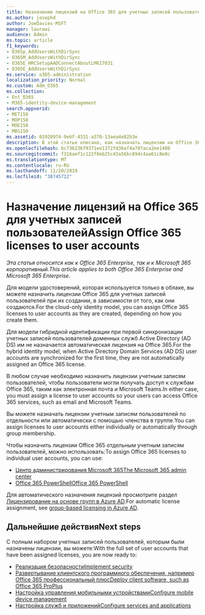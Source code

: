 ```yaml
---
title: Назначение лицензий на Office 365 для учетных записей пользователей
ms.author: josephd
author: JoeDavies-MSFT
manager: laurawi
audience: Admin
ms.topic: article
f1_keywords:
- O365p_AddUsersWithDirSync
- O365M_AddUsersWithDirSync
- O365E_HRCSetupAADConnectAboutLM617031
- O365E_AddUsersWithDirSync
ms.service: o365-administration
localization_priority: Normal
ms.custom: Adm_O365
ms.collection:
- Ent_O365
- M365-identity-device-management
search.appverid:
- MET150
- MOP150
- MOE150
- MBS150
ms.assetid: 01920974-9e6f-4331-a370-13aea4e82b3e
description: В этой статье описано, как назначать лицензии на Office 365 для учетных записей пользователей по отдельности или в зависимости от принадлежности к группе.
ms.openlocfilehash: bc736236f9371ee1372fd36af4a707aca2ee1408
ms.sourcegitcommit: f316aef1c122f8eb25c43a56bc894c4aa61c8e0c
ms.translationtype: MT
ms.contentlocale: ru-RU
ms.lasthandoff: 11/20/2019
ms.locfileid: "38745712"
---
```

# <a name="assign-office-365-licenses-to-user-accounts"></a><span data-ttu-id="f5c20-103">Назначение лицензий на Office 365 для учетных записей пользователей</span><span class="sxs-lookup"><span data-stu-id="f5c20-103">Assign Office 365 licenses to user accounts</span></span>

<span data-ttu-id="f5c20-104">*Эта статья относится как к Office 365 Enterprise, так и к Microsoft 365 корпоративный.*</span><span class="sxs-lookup"><span data-stu-id="f5c20-104">*This article applies to both Office 365 Enterprise and Microsoft 365 Enterprise.*</span></span>

<span data-ttu-id="f5c20-105">Для модели удостоверений, которая используется только в облаке, вы можете назначить лицензии Office 365 для учетных записей пользователей при их создании, в зависимости от того, как они создаются.</span><span class="sxs-lookup"><span data-stu-id="f5c20-105">For the cloud-only identity model, you can assign Office 365 licenses to user accounts as they are created, depending on how you create them.</span></span>

<span data-ttu-id="f5c20-106">Для модели гибридной идентификации при первой синхронизации учетных записей пользователей доменных служб Active Directory (AD DS) им не назначается автоматическая лицензия на Office 365.</span><span class="sxs-lookup"><span data-stu-id="f5c20-106">For the hybrid identity model, when Active Directory Domain Services (AD DS) user accounts are synchronized for the first time, they are not automatically assigned an Office 365 license.</span></span>

<span data-ttu-id="f5c20-107">В любом случае необходимо назначить лицензии учетным записям пользователей, чтобы пользователи могли получать доступ к службам Office 365, таким как электронная почта и Microsoft Teams.</span><span class="sxs-lookup"><span data-stu-id="f5c20-107">In either case, you must assign a license to user accounts so your users can access Office 365 services, such as email and Microsoft Teams.</span></span>

<span data-ttu-id="f5c20-108">Вы можете назначать лицензии учетным записям пользователей по отдельности или автоматически с помощью членства в группе.</span><span class="sxs-lookup"><span data-stu-id="f5c20-108">You can assign licenses to user accounts either individually or automatically through group membership.</span></span>

<span data-ttu-id="f5c20-109">Чтобы назначить лицензии Office 365 отдельным учетным записям пользователей, можно использовать:</span><span class="sxs-lookup"><span data-stu-id="f5c20-109">To assign Office 365 licenses to individual user accounts, you can use:</span></span>

- [<span data-ttu-id="f5c20-110">Центр администрирования Microsoft 365</span><span class="sxs-lookup"><span data-stu-id="f5c20-110">The Microsoft 365 admin center</span></span>](https://docs.microsoft.com/office365/admin/subscriptions-and-billing/assign-licenses-to-users)
- [<span data-ttu-id="f5c20-111">Office 365 PowerShell</span><span class="sxs-lookup"><span data-stu-id="f5c20-111">Office 365 PowerShell</span></span>](https://docs.microsoft.com/office365/enterprise/powershell/assign-licenses-to-user-accounts-with-office-365-powershell)

<span data-ttu-id="f5c20-112">Для автоматического назначения лицензий просмотрите раздел [Лицензирование на основе групп в Azure AD](https://docs.microsoft.com/azure/active-directory/fundamentals/active-directory-licensing-whatis-azure-portal).</span><span class="sxs-lookup"><span data-stu-id="f5c20-112">For automatic license assignment, see [group-based licensing in Azure AD](https://docs.microsoft.com/azure/active-directory/fundamentals/active-directory-licensing-whatis-azure-portal).</span></span>

## <a name="next-steps"></a><span data-ttu-id="f5c20-113">Дальнейшие действия</span><span class="sxs-lookup"><span data-stu-id="f5c20-113">Next steps</span></span>

<span data-ttu-id="f5c20-114">С полным набором учетных записей пользователей, которым были назначены лицензии, вы можете:</span><span class="sxs-lookup"><span data-stu-id="f5c20-114">With the full set of user accounts that have been assigned licenses, you are now ready to:</span></span>

- [<span data-ttu-id="f5c20-115">Реализация безопасности</span><span class="sxs-lookup"><span data-stu-id="f5c20-115">Implement security</span></span>](https://docs.microsoft.com/microsoft-365/security/office-365-security/security-roadmap)
- [<span data-ttu-id="f5c20-116">Развертывание клиентского программного обеспечения, например Office 365 профессиональный плюс</span><span class="sxs-lookup"><span data-stu-id="f5c20-116">Deploy client software, such as Office 365 ProPlus</span></span>](https://docs.microsoft.com/DeployOffice/deployment-guide-for-office-365-proplus)
- [<span data-ttu-id="f5c20-117">Настройка управления мобильными устройствами</span><span class="sxs-lookup"><span data-stu-id="f5c20-117">Configure mobile device management</span></span>](https://support.office.com/article/set-up-mobile-device-management-mdm-in-office-365-dd892318-bc44-4eb1-af00-9db5430be3cd)
- [<span data-ttu-id="f5c20-118">Настройка служб и приложений</span><span class="sxs-lookup"><span data-stu-id="f5c20-118">Configure services and applications</span></span>](configure-services-and-applications.md)
